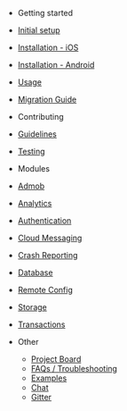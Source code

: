 - Getting started
 - [Initial setup](/initial-setup)
 - [Installation - iOS](/installation-ios)
 - [Installation - Android](/installation-android)
 - [Usage](/usage)
 - [Migration Guide](/migration-guide)

- Contributing
 - [Guidelines](/contributing/guidelines)
 - [Testing](/contributing/testing)

- Modules
 - [Admob](/modules/admob)
 - [Analytics](/modules/analytics)
 - [Authentication](/modules/authentication)
 - [Cloud Messaging](/modules/cloud-messaging)
 - [Crash Reporting](/modules/crash)
 - [Database](/modules/database)
 - [Remote Config](/modules/config)
 - [Storage](/modules/storage)
 - [Transactions](/modules/transactions)

- Other
  - [Project Board](https://github.com/invertase/react-native-firebase/projects)
  - [FAQs / Troubleshooting](/faqs)
  - [Examples](https://github.com/invertase/react-native-firebase-examples)
  - [Chat](https://discord.gg/t6bdqMs)
  - [Gitter](https://gitter.im/invertase/react-native-firebase)
